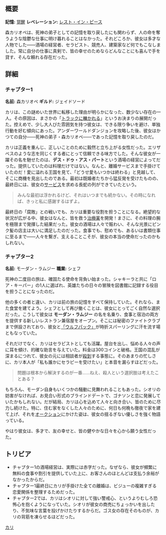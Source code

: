 <!-- title: 森カリオペ -->
<!-- quote: 死が二人を分かつまで。 -->
<!-- chapters: -1 -->
<!-- images: (カリのチャプター1プロフィール), (カリ オーラ集め), (リコレクション - 森カリオペ), (カリのチャプター2プロフィール), (チャプター2のエンディング中のカリ) -->
<!-- model: false -->

## 概要

**記憶:** [覚醒](https://youtu.be/j8I3gqJV1NU)
**レベレーション:** [レスト・イン・ピース](#entry:rest-in-peace-entry)

森カリオペは、死神の弟子としての記憶を取り戻したにも関わらず、人の命を奪うような陰鬱な仕事に明け暮れることはなかった。それどころか、彼女は多才な人物でした――酒場の経営者、セラピスト、競売人、建築家など何でもこなしました。常に自分の仕事に真剣で、皆の幸せのためならどんなことにも喜んで手を貸す、そんな頼れる存在だった。

## 詳細

### チャプター1

**名前:** 森カリオペ
**ギルド:** ジェイドソード

カリは、この謎めいた世界に転移した理由が明らかになった、数少ない存在の一人。その原因は、まさかの「[トラックに轢かれる](https://www.youtube.com/live/xE3JQ1R2dU?t=331)」というお決まりの展開だった。控えめで、少し大人びた雰囲気を持つ彼女は、できる限り争いを避け、単独行動を好む傾向にあった。アンダーワールドダンジョンを攻略した後、彼女はかつての自分――死神の弟子・森カリオペ――であった記憶を取り戻したのだ。

カリは正義を重んじ、正しいことのために毅然と立ち上がる女性だった。エリザベスのような志を同じくする者にとって信頼できる味方でした。そんな彼女が一躍その名を馳せたのは、**デス・ドゥ・アス・パート**という酒場の経営によってだった。提供していたのは料理だけではない。なんと、離婚サービスまで手掛けていたのだ！愛に溢れる王国を見て、「どうせ愛もいつかは終わる」と見越して、そこに商機を見出したのである。最初は既婚者たちから猛反発を受けたものの、最終日には、彼女の[サービス](https://www.youtube.com/live/evcruocvE3g?feature=shared&t=11280)を求める長蛇の列ができていたという。

> みんな最初は浮かれるけど、それはいつまでも続かない。その時になれば、きっと私に感謝するはずよ。

最終日の「腐敗」との戦いでも、カリは重要な役割を担うことになる。絶望的な状況が広がる中、彼女はなんと、皆を救う[治療薬](https://www.youtube.com/live/evcruocvE3g?t=8835)を開発！まさに、その料理の腕を極限まで発揮した結果だった。彼女の酒場は人々で賑わい、そんな光景にピンク髪の店主は大いに満足したのだった。食事でも、慰めでも、あるいは書類仕事に至るまで――人々を繋ぎ、支えることこそが、彼女の本当の使命だったのかもしれない。

### チャプター2

**名前:** モーダン・ラムジー
**職業:** シェフ

死神の二度目の旅は、確固たる使命を背負い始まった。シャキーラと共に「ロア・キーパー」の1人に選ばれ、英雄たちの日々の冒険を図書館に記録する役目を担うことになったのだ。

他の多くの者と違い、カリは前の旅の記憶をすべて保持していた。それなら、また食堂を建てよう。シェフとして再び働くことは、彼女にとってごく自然な選択だった。こうして彼女は **モーダン・ラムジー** の名を名乗り、食事と宿泊の両方を提供する新しいレストラン兼宿屋をオープン。そこには秘密のファイトクラブまで併設されており、彼女と[「ウルフパック」](https://www.youtube.com/live/uX0rZYSrb4Q?si=ygF1V3H5aVxDjwl&t=6658)が時折スパーリングに汗を流す場ともなっていた。

それだけでなく、カリはセラピストとしても活躍。屋台を出し、悩める人々の声に耳を傾け、的確な助言を与えていた。料金は300コインと破格。王国の混乱が深まるにつれて、彼女の元には相談者が[殺到](https://www.youtube.com/live/ABO6qUKDBG0?si=zw4PRzXBRiyCgpjw&t=14246)する事態に。そのあまりの忙しさに、カリ本人が「私も誰かにセラピーを受けたい」と本音を漏らすほどだった。

> 問題は根本から解決するのが一番……ねえ、殺人という選択肢は考えたことある？

もちろん、モーダン自身もいくつかの騒動に見舞われることもあった。シオリの妨害がなければ、お見合い形式のブラインドデートで、ゴナソンと恋に発展していたかもしれない。だが結局、カリは心を込めて人々と向き合い、皆のために尽力し続けた。特に、住む家をなくした人々のために、何日も何晩も徹夜で家を建て上げ、それを[オークション](https://www.youtube.com/live/Ch4qLZhARtY?t=5528)にかけた姿は、彼女の揺るぎない優しさを強く物語っている。

やはり彼女は、多才で、友の幸せと、皆の健やかな日々を心から願う女性だった。

## トリビア

- チャプター1の酒場経営は、実際には赤字だった。なぜなら、彼女が頻繁に無料の食事や割引を提供していた上に、お客さんのほとんどは支払う余裕がなかったからだ。
- チャプター1最終日にカリが手掛けた全ての離婚は、ビジューの複雑すぎる恋愛関係を整理するためだった。
- チャプター2では、カリはシオリに対して強い警戒心、というよりむしろ恐怖心を抱くようになっていた。シオリが彼女の商売にちょっかいを出したり、不気味な言葉を投げかけたりするからだ。ゴス女の存在そのものが、カリの背筋を凍らせるほどだった。

[カリ](#easter:easter-calli)
